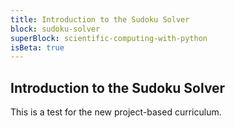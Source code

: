 ```yaml
---
title: Introduction to the Sudoku Solver
block: sudoku-solver
superBlock: scientific-computing-with-python
isBeta: true
---
```


## Introduction to the Sudoku Solver

This is a test for the new project-based curriculum.
